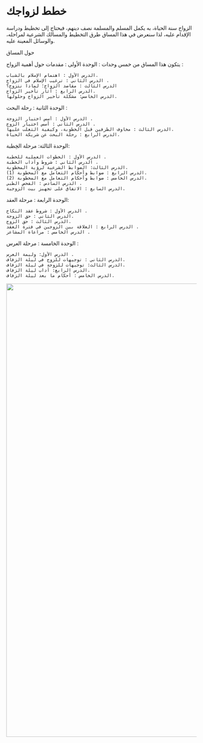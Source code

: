 # خطط لزواجك
الزواج سنة الحياة، به يكمل المسلم والمسلمة نصف دينهم، فيحتاج إلى تخطيط ودراسة الإقدام عليه، لذا سنعرض في هذا المساق طرق التخطيط والمسالك الشرعية لمراحله، والوسائل المعينة عليه.

حول المساق

يتكون هذا المساق من خمس وحدات :
الوحدة الأولى : مقدمات حول أهمية الزواج  :

    الدرس الأول : اهتمام الإسلام بالشباب.
    الدرس الثاني : ترغيب الإسلام في الزواج .
    الدرس الثالث : مقاصد الزواج؛ لماذا نتزوج؟
    الدرس الرابع : آثار تأخير الزواج.
    الدرس الخامس: مشكلة تأخير الزواج وحلولها.

الوحدة الثانية : رحلة البحث :

    الدرس الأول : أسس اختيار الزوجة .
    الدرس الثاني : أسس اختيار الزوج .
    الدرس الثالث : مخاوف الطرفين قبل الخطوبة، وكيفية التغلب عليها.
    الدرس الرابع : رحلة البحث عن شريكة الحياة.

الوحدة الثالثة: مرحلة الخِطبة:

    الدرس الأول : الخطوات العملية للخطبة .
    الدرس الثاني : شروط وآداب الخطبة .
    الدرس الثالث: الضوابط الشرعية لرؤية المخطوبة.
    الدرس الرابع : ضوابط وأحكام التعامل مع المخطوبة (1).
    الدرس الخامس : ضوابط وأحكام التعامل مع المخطوبة (2).
    الدرس السادس : الفحص الطبي .
    الدرس السابع : الاتفاق على تجهيز بيت الزوجية.

الوحدة الرابعة : مرحلة العقد:

    الدرس الأول : شروط عقد النكاح .
    الدرس الثاني : حق الزوجة.
    الدرس الثالث : حق الزوج.
    الدرس الرابع : العلاقة بين الزوجين في فترة العقد .
    الدرس الخامس : مراعاة المشاعر .

الوحدة الخامسة : مرحلة العرس :

    الدرس الأول: وليمة العرس .
    الدرس الثاني : توجيهات للزوج في ليلة الزفاف.
    الدرس الثالث: توجيهات للزوجة في ليلة الزفاف.
    الدرس الرابع: آداب ليلة الزفاف.
    الدرس الخامس : أحكام ما بعد ليلة الزفاف.

<img src="https://lms.zadi.net/asset-v1:ZADI+3828+T4_1438+type@asset+block@%D8%AE%D8%B7%D8%A9_%D9%86%D8%B2%D9%88%D9%84_%D9%88%D8%AD%D8%AF%D8%A7%D8%AA_%D9%85%D8%B3%D8%A7%D9%82_%D8%AE%D8%B7%D8%B7_%D9%84%D8%B2%D9%88%D8%A7%D8%AC%D9%83.png" width="900" height="1200" />
